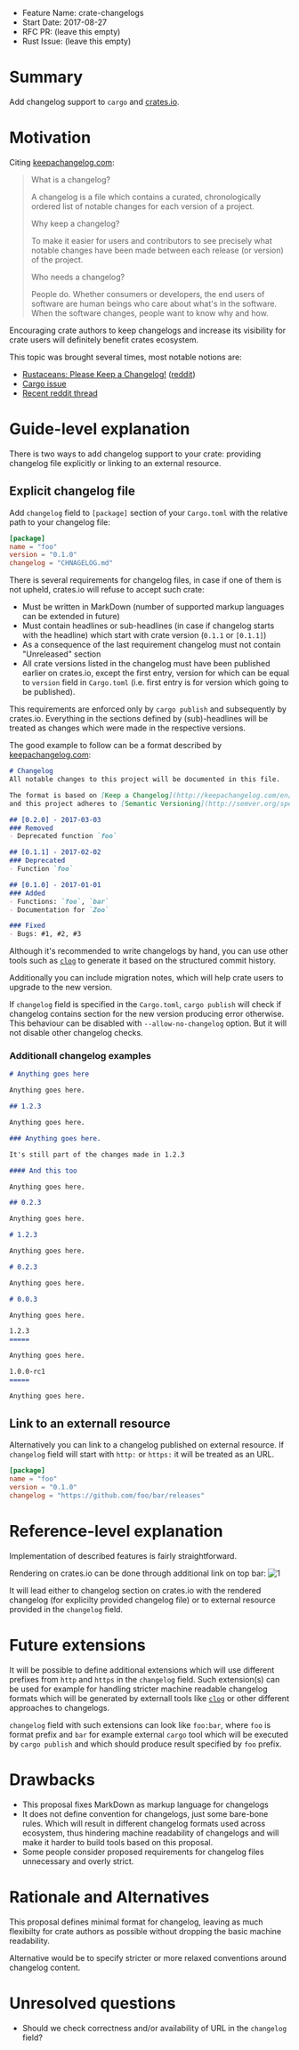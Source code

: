- Feature Name: crate-changelogs
- Start Date: 2017-08-27
- RFC PR: (leave this empty)
- Rust Issue: (leave this empty)

# Summary
[summary]: #summary

Add changelog support to `cargo` and [crates.io](https://crates.io/).

# Motivation
[motivation]: #motivation

Citing [keepachangelog.com](http://keepachangelog.com):

> What is a changelog?
>
>  A changelog is a file which contains a curated, chronologically ordered list of notable changes for each version of a project.
>
> Why keep a changelog?
>
> To make it easier for users and contributors to see precisely what notable changes have been made between each release (or version) of the project.
>
> Who needs a changelog?
>
> People do. Whether consumers or developers, the end users of software are
> human beings who care about what's in the software. When the software changes,
> people want to know why and how.

Encouraging crate authors to keep changelogs and increase its visibility for
crate users will definitely benefit crates ecosystem.

This topic was brought several times, most notable notions are:

- [Rustaceans: Please Keep a Changelog!](https://blog.dbrgn.ch/2015/12/1/rust-crates-keep-a-changelog/) ([reddit](https://www.reddit.com/r/rust/comments/3v1ndl/))
- [Cargo issue](https://github.com/rust-lang/cargo/issues/2188)
- [Recent reddit thread](https://www.reddit.com/r/rust/comments/6vvhjh/)

# Guide-level explanation
[guide-level-explanation]: #guide-level-explanation

There is two ways to add changelog support to your crate: providing changelog
file explicitly or linking to an external resource.

## Explicit changelog file

Add `changelog` field to `[package]` section of your `Cargo.toml` with the
relative path to your changelog file:
```toml
[package]
name = "foo"
version = "0.1.0"
changelog = "CHNAGELOG.md"
```

There is several requirements for changelog files, in case if one of them is not
upheld, crates.io will refuse to accept such crate:
- Must be written in MarkDown (number of supported markup languages can be
extended in future)
- Must contain headlines or sub-headlines (in case if changelog starts with the
headline) which start with crate version (`0.1.1` or `[0.1.1]`)
- As a consequence of the last requirement changelog must not contain
"Unreleased" section
- All crate versions listed in the changelog must have been published
earlier on crates.io, except the first entry, version for which can be equal
to `version` field in `Cargo.toml` (i.e. first entry is for version which going
to be published).

This requirements are enforced only by `cargo publish` and subsequently
by crates.io. Everything in the sections defined by (sub)-headlines will be
treated as changes which were made in the respective versions.

The good example to follow can be a format described by
[keepachangelog.com](http://keepachangelog.com):
```markdown
# Changelog
All notable changes to this project will be documented in this file.

The format is based on [Keep a Changelog](http://keepachangelog.com/en/1.0.0/)
and this project adheres to [Semantic Versioning](http://semver.org/spec/v2.0.0.html).

## [0.2.0] - 2017-03-03
### Removed
- Deprecated function `foo`

## [0.1.1] - 2017-02-02
### Deprecated
- Function `foo`

## [0.1.0] - 2017-01-01
### Added
- Functions: `foo`, `bar`
- Documentation for `Zoo`

### Fixed
- Bugs: #1, #2, #3
```

Although it's recommended to write changelogs by hand, you can use other
tools such as [`clog`](https://crates.io/crates/clog) to generate it based on
the structured commit history.

Additionally you can include migration notes, which will help crate users to
upgrade to the new version.

If `changelog` field is specified in the `Cargo.toml`, `cargo publish` will
check if changelog contains section for the new version producing error
otherwise. This behaviour can be disabled with `--allow-no-changelog`
option. But it will not disable other changelog checks.

### Additionall changelog examples

```markdown
# Anything goes here

Anything goes here.

## 1.2.3

Anything goes here.

### Anything goes here.

It's still part of the changes made in 1.2.3

#### And this too

Anything goes here.

## 0.2.3

Anything goes here.
```

```markdown
# 1.2.3

Anything goes here.

# 0.2.3

Anything goes here.

# 0.0.3

Anything goes here.
```

```markdown
1.2.3
=====

Anything goes here.

1.0.0-rc1
=====

Anything goes here.

```

## Link to an externall resource

Alternatively you can link to a changelog published on external resource. If
`changelog` field will start with `http:` or `https:` it will be treated as an
URL.

```toml
[package]
name = "foo"
version = "0.1.0"
changelog = "https://github.com/foo/bar/releases"
```


# Reference-level explanation
[reference-level-explanation]: #reference-level-explanation

Implementation of described features is fairly straightforward.

Rendering on crates.io can be done through additional link on top bar:
![1](https://user-images.githubusercontent.com/329626/29746037-86920e8a-8ad5-11e7-828c-4d32f6ac4cf2.png)

It will lead either to changelog section on crates.io with the rendered
changelog (for explicilty provided changelog file) or to external resource
provided in the `changelog` field.

# Future extensions
[feature-extensions]: #feature-extensions

It will be possible to define additional extensions which will use different
prefixes from `http` and `https` in the `changelog` field.
Such extension(s) can be used for example for handling stricter machine readable
changelog formats which will be generated by externall tools like
[`clog`](https://crates.io/crates/clog) or other different approaches to
changelogs.

`changelog` field with such extensions can look like `foo:bar`, where `foo` is
format prefix and `bar` for example external `cargo` tool which will be executed
by `cargo publish` and which should produce result specified by `foo` prefix.

# Drawbacks
[drawbacks]: #drawbacks

- This proposal fixes MarkDown as markup language for changelogs
- It does not define convention for changelogs, just some bare-bone rules. Which
will result in different changelog formats used across ecosystem, thus hindering
machine readability of changelogs and will make it harder to build tools based
on this proposal.
- Some people consider proposed requirements for changelog files unnecessary and
overly strict.

# Rationale and Alternatives
[alternatives]: #alternatives

This proposal defines minimal format for changelog, leaving as much flexibilty
for crate authors as possible without dropping the basic machine readability.

Alternative would be to specify stricter or more relaxed conventions around
changelog content.

# Unresolved questions
[unresolved]: #unresolved-questions

- Should we check correctness and/or availability of URL in the `changelog`
field?
